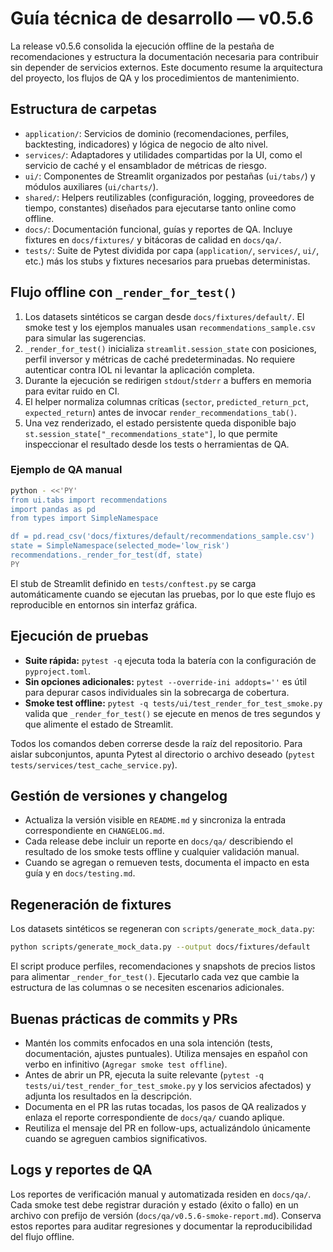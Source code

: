 # Guía técnica de desarrollo — v0.5.6

La release v0.5.6 consolida la ejecución offline de la pestaña de recomendaciones y estructura la documentación necesaria para contribuir sin depender de servicios externos. Este documento resume la arquitectura del proyecto, los flujos de QA y los procedimientos de mantenimiento.

## Estructura de carpetas

- `application/`: Servicios de dominio (recomendaciones, perfiles, backtesting, indicadores) y lógica de negocio de alto nivel.
- `services/`: Adaptadores y utilidades compartidas por la UI, como el servicio de caché y el ensamblador de métricas de riesgo.
- `ui/`: Componentes de Streamlit organizados por pestañas (`ui/tabs/`) y módulos auxiliares (`ui/charts/`).
- `shared/`: Helpers reutilizables (configuración, logging, proveedores de tiempo, constantes) diseñados para ejecutarse tanto online como offline.
- `docs/`: Documentación funcional, guías y reportes de QA. Incluye fixtures en `docs/fixtures/` y bitácoras de calidad en `docs/qa/`.
- `tests/`: Suite de Pytest dividida por capa (`application/`, `services/`, `ui/`, etc.) más los stubs y fixtures necesarios para pruebas deterministas.

## Flujo offline con `_render_for_test()`

1. Los datasets sintéticos se cargan desde `docs/fixtures/default/`. El smoke test y los ejemplos manuales usan `recommendations_sample.csv` para simular las sugerencias.
2. `_render_for_test()` inicializa `streamlit.session_state` con posiciones, perfil inversor y métricas de caché predeterminadas. No requiere autenticar contra IOL ni levantar la aplicación completa.
3. Durante la ejecución se redirigen `stdout`/`stderr` a buffers en memoria para evitar ruido en CI.
4. El helper normaliza columnas críticas (`sector`, `predicted_return_pct`, `expected_return`) antes de invocar `render_recommendations_tab()`.
5. Una vez renderizado, el estado persistente queda disponible bajo `st.session_state["_recommendations_state"]`, lo que permite inspeccionar el resultado desde los tests o herramientas de QA.

### Ejemplo de QA manual

```bash
python - <<'PY'
from ui.tabs import recommendations
import pandas as pd
from types import SimpleNamespace

df = pd.read_csv('docs/fixtures/default/recommendations_sample.csv')
state = SimpleNamespace(selected_mode='low_risk')
recommendations._render_for_test(df, state)
PY
```

El stub de Streamlit definido en `tests/conftest.py` se carga automáticamente cuando se ejecutan las pruebas, por lo que este flujo es reproducible en entornos sin interfaz gráfica.

## Ejecución de pruebas

- **Suite rápida:** `pytest -q` ejecuta toda la batería con la configuración de `pyproject.toml`.
- **Sin opciones adicionales:** `pytest --override-ini addopts=''` es útil para depurar casos individuales sin la sobrecarga de cobertura.
- **Smoke test offline:** `pytest -q tests/ui/test_render_for_test_smoke.py` valida que `_render_for_test()` se ejecute en menos de tres segundos y que alimente el estado de Streamlit.

Todos los comandos deben correrse desde la raíz del repositorio. Para aislar subconjuntos, apunta Pytest al directorio o archivo deseado (`pytest tests/services/test_cache_service.py`).

## Gestión de versiones y changelog

- Actualiza la versión visible en `README.md` y sincroniza la entrada correspondiente en `CHANGELOG.md`.
- Cada release debe incluir un reporte en `docs/qa/` describiendo el resultado de los smoke tests offline y cualquier validación manual.
- Cuando se agregan o remueven tests, documenta el impacto en esta guía y en `docs/testing.md`.

## Regeneración de fixtures

Los datasets sintéticos se regeneran con `scripts/generate_mock_data.py`:

```bash
python scripts/generate_mock_data.py --output docs/fixtures/default
```

El script produce perfiles, recomendaciones y snapshots de precios listos para alimentar `_render_for_test()`. Ejecutarlo cada vez que cambie la estructura de las columnas o se necesiten escenarios adicionales.

## Buenas prácticas de commits y PRs

- Mantén los commits enfocados en una sola intención (tests, documentación, ajustes puntuales). Utiliza mensajes en español con verbo en infinitivo (`Agregar smoke test offline`).
- Antes de abrir un PR, ejecuta la suite relevante (`pytest -q tests/ui/test_render_for_test_smoke.py` y los servicios afectados) y adjunta los resultados en la descripción.
- Documenta en el PR las rutas tocadas, los pasos de QA realizados y enlaza el reporte correspondiente de `docs/qa/` cuando aplique.
- Reutiliza el mensaje del PR en follow-ups, actualizándolo únicamente cuando se agreguen cambios significativos.

## Logs y reportes de QA

Los reportes de verificación manual y automatizada residen en `docs/qa/`. Cada smoke test debe registrar duración y estado (éxito o fallo) en un archivo con prefijo de versión (`docs/qa/v0.5.6-smoke-report.md`). Conserva estos reportes para auditar regresiones y documentar la reproducibilidad del flujo offline.
